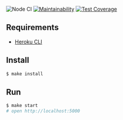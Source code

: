 ![Node CI](https://github.com/EvgeniyKoch/frontend-project-lvl4/workflows/Node%20CI/badge.svg)
[![Maintainability](https://api.codeclimate.com/v1/badges/827f6335bbe04d9f5382/maintainability)](https://codeclimate.com/github/EvgeniyKoch/frontend-project-lvl4/maintainability) [![Test Coverage](https://api.codeclimate.com/v1/badges/827f6335bbe04d9f5382/test_coverage)](https://codeclimate.com/github/EvgeniyKoch/frontend-project-lvl4/test_coverage)


## Requirements

* [Heroku CLI](https://devcenter.heroku.com/articles/heroku-cli)

## Install

```sh
$ make install
```

## Run

```sh
$ make start
# open http://localhost:5000
```
